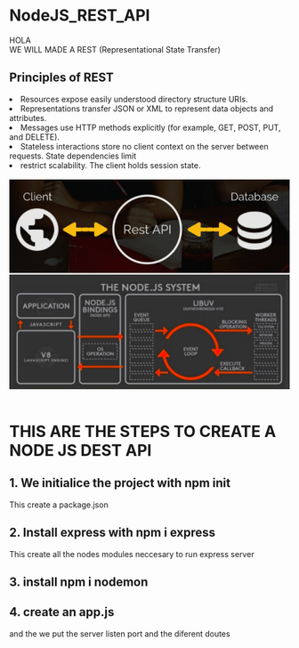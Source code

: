# NodeJS_REST_API
HOLA
<br>
WE WILL MADE A REST (Representational State Transfer)

<h2>Principles of REST</h2>

<li>Resources expose easily understood directory structure URIs.</li>
<li>Representations transfer JSON or XML to represent data objects and attributes.</li>
<li>Messages use HTTP methods explicitly (for example, GET, POST, PUT, and DELETE).</li>
<li>Stateless interactions store no client context on the server between requests. State dependencies limit</li>
 <li>restrict scalability. The client holds session state.
<br>
<br>
<img src="rdmimg/01.png" alt="">
<img src="rdmimg/02.png" alt="">
<img src="" alt="">
<h1>THIS ARE THE STEPS TO CREATE A NODE JS DEST API</h1>

<h2>1. We initialice the project with npm init</h2>
This create a package.json

<h2>2. Install express with npm i express</h2>
This create all the nodes modules neccesary to run express server

<h2>3. install npm i nodemon</h2>

<h2>4. create an app.js</h2>
and the we put the server listen port and the diferent doutes

